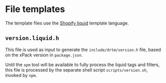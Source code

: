 # File templates

The template files use the [Shopify liquid](https://shopify.github.io/liquid/) template language.

## `version.liquid.h`

This file is used as input to generate the `include/drtm/version.h` file, based on the xPack version in `package.json`.

Until the `xpm` tool will be available to fully process the liquid tags and filters, this file is processed by the separate shell script `scripts/version.sh`, invoked by `npm`.

